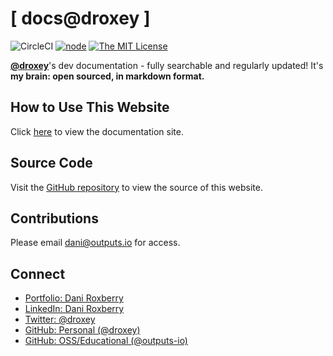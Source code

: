 # [ docs@droxey ]

![CircleCI](https://img.shields.io/circleci/project/droxey/docs/master.svg?style=flat-square) [![node](https://img.shields.io/node/v/package.svg?style=flat-square)]() [![The MIT License](https://img.shields.io/badge/license-MIT-orange.svg?style=flat-square)](http://opensource.org/licenses/MIT)

**[@droxey](https://droxey.com)**'s dev documentation - fully searchable and regularly updated! It's **my brain: open sourced, in markdown format.**

## How to Use This Website

Click [here](https://droxey.com/docs/) to view the documentation site.

## Source Code

Visit the [GitHub repository](https://github.com/droxey/docs) to view the source of this website.

## Contributions

Please email [dani@outputs.io](mailto:dani@outputs.io) for access.

## Connect

* [Portfolio: Dani Roxberry](https://droxey.com)
* [LinkedIn: Dani Roxberry](https://www.linkedin.com/in/droxey)
* [Twitter: @droxey](https://twitter.com/droxey)
* [GitHub: Personal (@droxey)](https://github.com/droxey)
* [GitHub: OSS/Educational (@outputs-io)](http://github.com/outputs-io)


